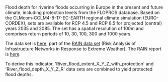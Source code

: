 Flood depth for riverine floods occurring in Europe in the present and future climate, including protection levels
from the FLOPROS database.
Based on the CLMcom-CCLM4-8-17-EC-EARTH regional climate simulation (EURO-CORDEX), sets are available for RCP 4.5 and RCP 8.5
for projected (central) years 2035 and 2085. The set has a spatial resolution of 100m and comprises return periods of
10, 30, 100, 300 and 1000 years.

The data set is [here](https://data.4tu.nl/datasets/df7b63b0-1114-4515-a562-117ca165dc5b), part of the
[RAIN data set](https://data.4tu.nl/collections/1e84bf47-5838-40cb-b381-64d3497b3b36)
(Risk Analysis of Infrastructure Networks in Response to Extreme Weather). The RAIN report is
[here](http://rain-project.eu/wp-content/uploads/2016/09/D2.5_REPORT_final.pdf).

To derive this indicator, 'River_flood_extent_X_Y_Z_with_protection' and 'River_flood_depth_X_Y_Z_R' data sets are combined to
yield protected flood depths.
